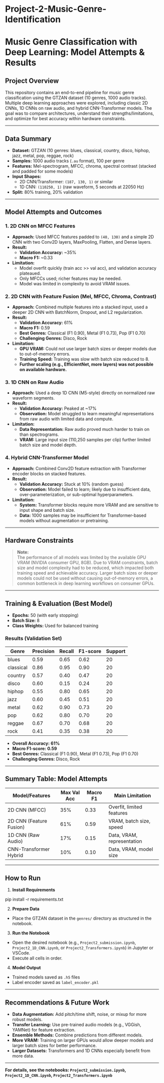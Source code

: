# Project-2-Music-Genre-Identification

# Music Genre Classification with Deep Learning: Model Attempts & Results

## Project Overview

This repository contains an end-to-end pipeline for music genre classification using the GTZAN dataset (10 genres, 1000 audio tracks). Multiple deep learning approaches were explored, including classic 2D CNNs, 1D CNNs on raw audio, and hybrid CNN-Transformer models. The goal was to compare architectures, understand their strengths/limitations, and optimize for best accuracy within hardware constraints.

---

## Data Summary

- **Dataset:** GTZAN (10 genres: blues, classical, country, disco, hiphop, jazz, metal, pop, reggae, rock)
- **Samples:** 1000 audio tracks (`.au` format), 100 per genre
- **Features:** Mel-spectrogram, MFCC, chroma, spectral contrast (stacked and padded for some models)
- **Input Shapes:**  
  - 2D CNN/Transformer: `(187, 130, 1)` or similar  
  - 1D CNN: `(110250, 1)` (raw waveform, 5 seconds at 22050 Hz)
- **Split:** 80% training, 20% validation

---

## Model Attempts and Outcomes

### 1. **2D CNN on MFCC Features**
- **Approach:** Used MFCC features padded to `(40, 130)` and a simple 2D CNN with two Conv2D layers, MaxPooling, Flatten, and Dense layers.
- **Result:**  
  - **Validation Accuracy:** ~35%  
  - **Macro F1:** ~0.33  
- **Limitation:**  
  - Model overfit quickly (train acc >> val acc), and validation accuracy plateaued.
  - Only MFCCs used; richer features may be needed.
  - Model was limited in complexity to avoid VRAM issues.

### 2. **2D CNN with Feature Fusion (Mel, MFCC, Chroma, Contrast)**
- **Approach:** Combined multiple features into a stacked input, used a deeper 2D CNN with BatchNorm, Dropout, and L2 regularization.
- **Result:**  
  - **Validation Accuracy:** 61%  
  - **Macro F1:** 0.59  
  - **Best Genres:** Classical (F1 0.90), Metal (F1 0.73), Pop (F1 0.70)  
  - **Challenging Genres:** Disco, Rock
- **Limitation:**  
  - **GPU VRAM:** Could not use larger batch sizes or deeper models due to out-of-memory errors.
  - **Training Speed:** Training was slow with batch size reduced to 8.
  - **Further scaling (e.g., EfficientNet, more layers) was not possible on available hardware.**

### 3. **1D CNN on Raw Audio**
- **Approach:** Used a deep 1D CNN (M5-style) directly on normalized raw waveform segments.
- **Result:**  
  - **Validation Accuracy:** Peaked at ~17%  
  - **Observation:** Model struggled to learn meaningful representations from raw audio with limited data and compute.
- **Limitation:**  
  - **Data Representation:** Raw audio proved much harder to train on than spectrograms.
  - **VRAM:** Large input size (110,250 samples per clip) further limited batch size and model depth.

### 4. **Hybrid CNN-Transformer Model**
- **Approach:** Combined Conv2D feature extraction with Transformer encoder blocks on stacked features.
- **Result:**  
  - **Validation Accuracy:** Stuck at 10% (random guess)  
  - **Observation:** Model failed to learn; likely due to insufficient data, over-parameterization, or sub-optimal hyperparameters.
- **Limitation:**  
  - **System:** Transformer blocks require more VRAM and are sensitive to input shape and batch size.
  - **Data:** 1000 samples may be insufficient for Transformer-based models without augmentation or pretraining.

---

## Hardware Constraints

> **Note:**  
> The performance of all models was limited by the available GPU VRAM (NVIDIA consumer GPU, 8GB). Due to VRAM constraints, batch size and model complexity had to be reduced, which impacted both training speed and achievable accuracy. Larger batch sizes or deeper models could not be used without causing out-of-memory errors, a common bottleneck in deep learning workflows on consumer GPUs.

---

## Training & Evaluation (Best Model)

- **Epochs:** 50 (with early stopping)
- **Batch Size:** 8
- **Class Weights:** Used for balanced training

### **Results (Validation Set)**
| Genre      | Precision | Recall | F1-score | Support |
|------------|-----------|--------|----------|---------|
| blues      | 0.59      | 0.65   | 0.62     | 20      |
| classical  | 0.86      | 0.95   | 0.90     | 20      |
| country    | 0.57      | 0.40   | 0.47     | 20      |
| disco      | 0.60      | 0.15   | 0.24     | 20      |
| hiphop     | 0.55      | 0.80   | 0.65     | 20      |
| jazz       | 0.60      | 0.45   | 0.51     | 20      |
| metal      | 0.62      | 0.90   | 0.73     | 20      |
| pop        | 0.62      | 0.80   | 0.70     | 20      |
| reggae     | 0.67      | 0.70   | 0.68     | 20      |
| rock       | 0.41      | 0.35   | 0.38     | 20      |

- **Overall Accuracy:** **61%**
- **Macro F1-score:** **0.59**
- **Best Genres:** Classical (F1 0.90), Metal (F1 0.73), Pop (F1 0.70)
- **Challenging Genres:** Disco, Rock

---

## Summary Table: Model Attempts

| Model/Features         | Max Val Acc | Macro F1 | Main Limitation                |
|------------------------|-------------|----------|-------------------------------|
| 2D CNN (MFCC)          | 35%         | 0.33     | Overfit, limited features     |
| 2D CNN (Feature Fusion)| 61%         | 0.59     | VRAM, batch size, speed       |
| 1D CNN (Raw Audio)     | 17%         | 0.15     | Data, VRAM, representation    |
| CNN-Transformer Hybrid | 10%         | 0.10     | Data, VRAM, model size        |

---

## How to Run

1. **Install Requirements**

pip install -r requirements.txt


2. **Prepare Data**
- Place the GTZAN dataset in the `genres/` directory as structured in the notebook.

3. **Run the Notebook**
- Open the desired notebook (e.g., `Project2_submission.ipynb`, `Project2_1D_CNN.ipynb`, or `Project2_Transformers.ipynb`) in Jupyter or VSCode.
- Execute all cells in order.

4. **Model Output**
- Trained models saved as `.h5` files
- Label encoder saved as `label_encoder.pkl`

---

## Recommendations & Future Work

- **Data Augmentation:** Add pitch/time shift, noise, or mixup for more robust models.
- **Transfer Learning:** Use pre-trained audio models (e.g., VGGish, YAMNet) for feature extraction.
- **Ensemble Methods:** Combine predictions from different models.
- **More VRAM:** Training on larger GPUs would allow deeper models and larger batch sizes for better performance.
- **Larger Datasets:** Transformers and 1D CNNs especially benefit from more data.

---

**For details, see the notebooks: `Project2_submission.ipynb`, `Project2_1D_CNN.ipynb`, `Project2_Transformers.ipynb`**
